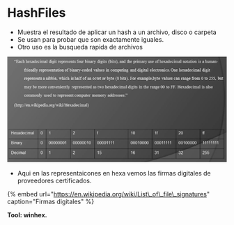 # HashFiles

* Muestra el resultado de aplicar un hash a un archivo, disco o carpeta
* Se usan para probar que son exactamente iguales.
* Otro uso es la busqueda rapida de archivos

![](../.gitbook/assets/imagen%20%28948%29.png)

* Aqui en las representaicones en hexa vemos las firmas digitales de proveedores certificados.

{% embed url="https://en.wikipedia.org/wiki/List\_of\_file\_signatures" caption="Firmas digitales" %}

**Tool: winhex.**






